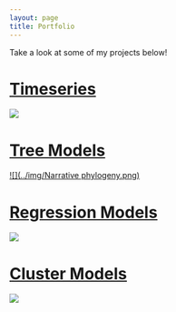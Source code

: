 ```yaml
---
layout: page
title: Portfolio
---
```


Take a look at some of my projects below!




# [Timeseries](https://tykiww.github.io/timeseries.md)
[![](../img/arima12.png)](https://tykiww.github.io/timeseries.md)
# [Tree Models](tykiww.github.io/404.html)
[![](../img/Narrative phylogeny.png)](tykiww.github.io/404.html)
# [Regression Models](tykiww.github.io/404.html)
[![](../img/slr.png)](tykiww.github.io/404.html)
# [Cluster Models](tykiww.github.io/404.html)
[![](../img/gopro.jpg)](tykiww.github.io/404.html)


